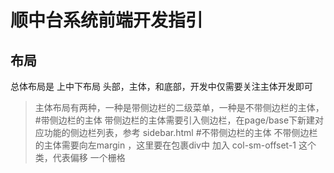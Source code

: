 # 顺中台系统前端开发指引
## 布局
总体布局是 上中下布局 头部，主体，和底部，开发中仅需要关注主体开发即可
>主体布局有两种，一种是带侧边栏的二级菜单，一种是不带侧边栏的主体，
#带侧边栏的主体
带侧边栏的主体需要引入侧边栏，在page/base下新建对应功能的侧边栏列表，参考 sidebar.html
#不带侧边栏的主体
不带侧边栏的主体需要向左margin ，这里要在包裹div中 加入 col-sm-offset-1 这个类，代表偏移 一个栅格
 

